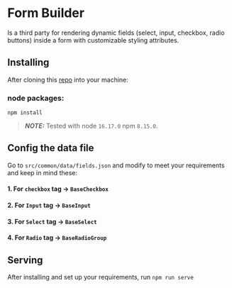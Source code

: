 # Form Builder
Is a third party for rendering dynamic fields (select, input, checkbox, radio buttons) inside a form with customizable
styling attributes.

## Installing

After cloning this [repo](https://github.com/ramadan26/form-builder) into your machine:

### node packages:

```shell
npm install
```

> **_NOTE:_**
> Tested with node `16.17.0` npm `8.15.0`.

## Config the data file

Go to `src/common/data/fields.json` and modify to meet your requirements and keep in mind these:
#### 1. For `checkbox` tag &rarr; `BaseCheckbox`
#### 2. For `Input` tag &rarr; `BaseInput`
#### 3. For `Select` tag &rarr; `BaseSelect`
#### 4. For `Radio` tag &rarr; `BaseRadioGroup`

## Serving

After installing and set up your requirements, run `npm run serve`